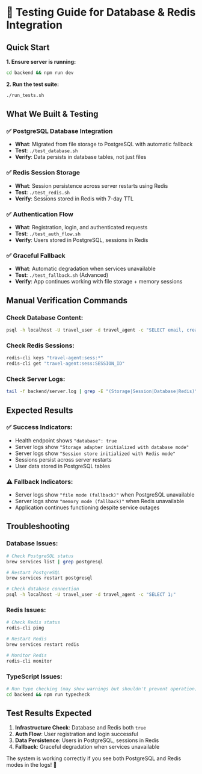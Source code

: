 # 🧪 Testing Guide for Database & Redis Integration

## Quick Start

**1. Ensure server is running:**
```bash
cd backend && npm run dev
```

**2. Run the test suite:**
```bash
./run_tests.sh
```

## What We Built & Testing

### ✅ **PostgreSQL Database Integration**
- **What**: Migrated from file storage to PostgreSQL with automatic fallback
- **Test**: `./test_database.sh`
- **Verify**: Data persists in database tables, not just files

### ✅ **Redis Session Storage** 
- **What**: Session persistence across server restarts using Redis
- **Test**: `./test_redis.sh`
- **Verify**: Sessions stored in Redis with 7-day TTL

### ✅ **Authentication Flow**
- **What**: Registration, login, and authenticated requests
- **Test**: `./test_auth_flow.sh`
- **Verify**: Users stored in PostgreSQL, sessions in Redis

### ✅ **Graceful Fallback**
- **What**: Automatic degradation when services unavailable
- **Test**: `./test_fallback.sh` (Advanced)
- **Verify**: App continues working with file storage + memory sessions

## Manual Verification Commands

### Check Database Content:
```bash
psql -h localhost -U travel_user -d travel_agent -c "SELECT email, created_at FROM users;"
```

### Check Redis Sessions:
```bash
redis-cli keys "travel-agent:sess:*"
redis-cli get "travel-agent:sess:SESSION_ID"
```

### Check Server Logs:
```bash
tail -f backend/server.log | grep -E "(Storage|Session|Database|Redis)"
```

## Expected Results

### ✅ **Success Indicators:**
- Health endpoint shows `"database": true`
- Server logs show `"Storage adapter initialized with database mode"`  
- Server logs show `"Session store initialized with Redis mode"`
- Sessions persist across server restarts
- User data stored in PostgreSQL tables

### ⚠️ **Fallback Indicators:**
- Server logs show `"file mode (fallback)"` when PostgreSQL unavailable
- Server logs show `"memory mode (fallback)"` when Redis unavailable
- Application continues functioning despite service outages

## Troubleshooting

### Database Issues:
```bash
# Check PostgreSQL status
brew services list | grep postgresql

# Restart PostgreSQL
brew services restart postgresql

# Check database connection
psql -h localhost -U travel_user -d travel_agent -c "SELECT 1;"
```

### Redis Issues:
```bash
# Check Redis status  
redis-cli ping

# Restart Redis
brew services restart redis

# Monitor Redis
redis-cli monitor
```

### TypeScript Issues:
```bash
# Run type checking (may show warnings but shouldn't prevent operation)
cd backend && npm run typecheck
```

## Test Results Expected

1. **Infrastructure Check**: Database and Redis both `true`
2. **Auth Flow**: User registration and login successful
3. **Data Persistence**: Users in PostgreSQL, sessions in Redis
4. **Fallback**: Graceful degradation when services unavailable

The system is working correctly if you see both PostgreSQL and Redis modes in the logs! 🎉